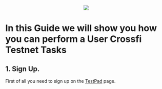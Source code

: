 <p align="center">
 <img src="https://i.postimg.cc/4xV0YcVk/398312834-1264357517679972-6145588202110043290-n.png"/></a>
</p>

# In this Guide we will show you how you can perform a User Crossfi Testnet Tasks

## 1. Sign Up.

First of all you need to sign up on the [TestPad](https://testpad.xfi.foundation/) page.
